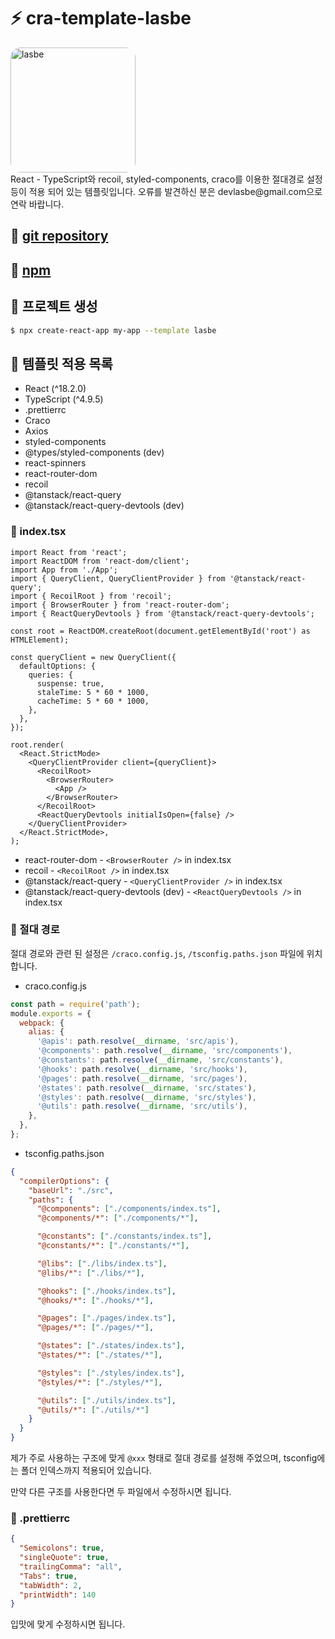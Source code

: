 # ⚡ cra-template-lasbe
<div>
  <a href="https://lasbe.tistory.com/" target="_blank">
    <img alt="lasbe" width="200px" style="border-radius:16px" src="https://img1.daumcdn.net/thumb/C428x428/?scode=mtistory2&fname=https%3A%2F%2Ftistory1.daumcdn.net%2Ftistory%2F4668944%2Fattach%2F2ab870b408a040f3bdbf458ba7979526">
  </a>
</div>
React - TypeScript와 recoil, styled-components, craco를 이용한 절대경로 설정 등이 적용 되어 있는 템플릿입니다.
오류를 발견하신 분은 devlasbe@gmail.com으로 연락 바랍니다.

<div style="margin:20px 0">

## 📌 [git repository](https://github.com/LasBe-code/cra-template-lasbe)    

<div style="margin:20px 0">

## 📌 [npm](https://www.npmjs.com/package/cra-template-lasbe)     

<div style="margin:20px 0">

## 📌 프로젝트 생성

```bash
$ npx create-react-app my-app --template lasbe
```

<div style="margin:20px 0">

## 📌 템플릿 적용 목록

- React (^18.2.0)
- TypeScript (^4.9.5)
- .prettierrc
- Craco
- Axios
- styled-components
- @types/styled-components (dev)
- react-spinners
- react-router-dom
- recoil
- @tanstack/react-query
- @tanstack/react-query-devtools (dev)

<div style="margin:20px 0">

### 🔎 index.tsx

```tsx
import React from 'react';
import ReactDOM from 'react-dom/client';
import App from './App';
import { QueryClient, QueryClientProvider } from '@tanstack/react-query';
import { RecoilRoot } from 'recoil';
import { BrowserRouter } from 'react-router-dom';
import { ReactQueryDevtools } from '@tanstack/react-query-devtools';

const root = ReactDOM.createRoot(document.getElementById('root') as HTMLElement);

const queryClient = new QueryClient({
  defaultOptions: {
    queries: {
      suspense: true,
      staleTime: 5 * 60 * 1000,
      cacheTime: 5 * 60 * 1000,
    },
  },
});

root.render(
  <React.StrictMode>
    <QueryClientProvider client={queryClient}>
      <RecoilRoot>
        <BrowserRouter>
          <App />
        </BrowserRouter>
      </RecoilRoot>
      <ReactQueryDevtools initialIsOpen={false} />
    </QueryClientProvider>
  </React.StrictMode>,
);
```

- react-router-dom - ```<BrowserRouter />``` in index.tsx
- recoil - ```<RecoilRoot />``` in index.tsx
- @tanstack/react-query - ```<QueryClientProvider />``` in index.tsx
- @tanstack/react-query-devtools (dev) - ```<ReactQueryDevtools />``` in index.tsx

<div style="margin:20px 0">

### 🔎 절대 경로

절대 경로와 관련 된 설정은 `/craco.config.js`, `/tsconfig.paths.json` 파일에 위치합니다.

- craco.config.js
  
```js
const path = require('path');
module.exports = {
  webpack: {
    alias: {
      '@apis': path.resolve(__dirname, 'src/apis'),
      '@components': path.resolve(__dirname, 'src/components'),
      '@constants': path.resolve(__dirname, 'src/constants'),
      '@hooks': path.resolve(__dirname, 'src/hooks'),
      '@pages': path.resolve(__dirname, 'src/pages'),
      '@states': path.resolve(__dirname, 'src/states'),
      '@styles': path.resolve(__dirname, 'src/styles'),
      '@utils': path.resolve(__dirname, 'src/utils'),
    },
  },
};
```

- tsconfig.paths.json
  
```json
{
  "compilerOptions": {
    "baseUrl": "./src",
    "paths": {
      "@components": ["./components/index.ts"],
      "@components/*": ["./components/*"],

      "@constants": ["./constants/index.ts"],
      "@constants/*": ["./constants/*"],

      "@libs": ["./libs/index.ts"],
      "@libs/*": ["./libs/*"],

      "@hooks": ["./hooks/index.ts"],
      "@hooks/*": ["./hooks/*"],

      "@pages": ["./pages/index.ts"],
      "@pages/*": ["./pages/*"],

      "@states": ["./states/index.ts"],
      "@states/*": ["./states/*"],

      "@styles": ["./styles/index.ts"],
      "@styles/*": ["./styles/*"],

      "@utils": ["./utils/index.ts"],
      "@utils/*": ["./utils/*"]
    }
  }
}
```

제가 주로 사용하는 구조에 맞게 `@xxx` 형태로 절대 경로를 설정해 주었으며, tsconfig에는 폴더 인덱스까지 적용되어 있습니다.

만약 다른 구조를 사용한다면 두 파일에서 수정하시면 됩니다.

<div style="margin:20px 0">

### 🔎 .prettierrc

```json
{
  "Semicolons": true,
  "singleQuote": true,
  "trailingComma": "all",
  "Tabs": true,
  "tabWidth": 2,
  "printWidth": 140
}
```

입맛에 맞게 수정하시면 됩니다.